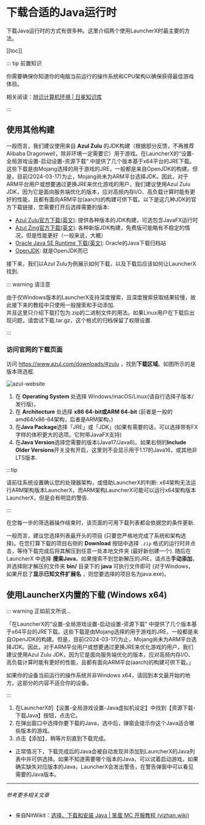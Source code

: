 # 下载合适的Java运行时

下载Java运行时的方式有很多种。这里介绍两个使用LauncherX时最主要的方法。

[[toc]]

::: tip 前置知识

你需要确保你知道你的电脑当前运行的操作系统和CPU架构以确保获得最佳游戏体验。

相关阅读：[辨识计算机环境 | 日冕知识库](/zhCN/guide/general/check-system.html)

:::

## 使用其他构建

一般而言，我们建议使用来自 **Azul Zulu** 的JDK构建（根据部分反馈，不再推荐Alibaba Dragonwell，除非环境一定需要它）用于游戏。在LauncherX的“设置-全局游戏设置-启动设置-资源下载” 中提供了几个版本基于x64平台的JRE下载。这些下载是由Mojang选择的用于游戏的JRE，一般都是来自OpenJDK的构建。但是，目前(2024-03-17)为止，Mojang尚未为ARM平台选择JDK。因此，对于ARM平台用户或想要通过更换JRE来优化游戏的用户，我们建议使用Azul Zulu JDK，因为它是面向服务端优化的版本，应对高频内存I/O、高负载计算时能有更好的性能，且都有面向ARM平台(aarch)的构建可供下载。以下是这几种JDK的官方下载链接，您需要打开后选择需要的版本:

-   [Azul Zulu官方下载(英文)](https://www.azul.com/downloads/#zulu): 提供各种版本的JDK构建，可选包含JavaFX运行时 
-   [Azul Zing官方下载(英文)](https://www.azul.com/downloads/#prime): 各种新版JDK构建，免费版可能略有不稳定的情况，但是性能更好（一般来说，大概） 
-   [Oracle Java SE Runtime 下载(英文)](https://www.oracle.com/cn/java/technologies/downloads/archive/): Oracle的Java下载归档站
-   [OpenJDK](https://openjdk.org/): 就是OpenJDK而已



接下来，我们以Azul Zulu为例展示如何下载，以及下载后应该如何让LauncherX找到.

::: warning 请注意

由于仅Windows版本的LauncherX支持深度搜索，且深度搜索获取结果较慢，故此接下来的教程中只使用一般搜索和手动添加.<br>并且这里只介绍下载打包为.zip的二进制文件的用法。如果Linux用户在下载后出现问题，请尝试下载.tar.gz，这个格式的归档保留了权限设置.

:::

### 访问官网的下载页面

访问 https://www.azul.com/downloads/#zulu ，找到**下载区域**。如图所示的是版本筛选框.

![azul-website](/img/lxguide/perOsSetup/azul-website.png)

1. 在 **Operating System** 处选择 Windows/macOS/Linux(请自行选择子版本/发行版)，
2. 在 **Architecture** 处选择 **x86 64-bit或ARM 64-bit** (前者是一般的amd64/x86-64架构，后者是ARM架构。) 
3. 在**Java Package**选择「JRE」或「JDK」(如果有需要的话，可以选择带有FX字样的体积更大的选项。它附带JavaFX支持)
4. 在**Java Version**选择您需要的版本(Java17/Java8)。如果右侧的**Include Older Versions**开关没有开启，这里则不会显示用于1.17的Java16，或其他非LTS版本.

:::tip

请前往系统设置确认您的处理器架构，或借助LauncherX的判断: x64架构无法运行ARM架构版本LauncherX，而ARM架构LauncherX可能可以运行x64架构版本LauncherX，但是会有明显的警告.

:::

在您每一步的筛选器操作结束时，该页面的可用下载列表都会依据您的条件更新.

一般而言，建议您选择列表最开头的项目 (只要您严格地完成了系统和架构选择)。在您打算下载的项目右侧的 **Download** 按钮中选择 `.zip` 格式的运行时并点击，等待下载完成后将其解压到任意一处本地文件夹 (最好新创建一个).
随后在 LauncherX 中选择 **搜索Java**。如果搜索不到您新解压的JRE，请点击**手动添加**，并选择刚才解压的文件夹 **bin/** 目录下的 **java** 可执行文件即可  (对于Windows，如果开启了**显示已知文件扩展名** ，则您要选择的项目名为java.exe)。



## 使用LauncherX内置的下载 (Windows x64)

::: warning 正如前文所说...

「在LauncherX的“设置-全局游戏设置-启动设置-资源下载” 中提供了几个版本基于x64平台的JRE下载。这些下载是由Mojang选择的用于游戏的JRE，一般都是来自OpenJDK的构建。但是，目前(2024-03-17)为止，Mojang尚未为ARM平台选择JDK。因此，对于ARM平台用户或想要通过更换JRE来优化游戏的用户，我们建议使用Azul Zulu JDK，因为它是面向服务端优化的版本，应对高频内存I/O、高负载计算时能有更好的性能，且都有面向ARM平台(aarch)的构建可供下载。」

如果你的设备当前运行的操作系统并非Windows x64，请回到本文最开始的地方。这部分的内容不适合你的设备。

:::

1. 在LauncherX的【设置-全局游戏设置-Java虚拟机设定】中找到【资源下载-下载Java】按钮，点击它。
2. 在弹出窗口中选择你要下载的Java，选中后，弹窗会提示你这个Java适合哪些版本的游戏。
3. 点击【添加】，稍等片刻直到下载完成。

- 正常情况下，下载完成后的Java会被自动发现并添加到LauncherX的Java列表中并可供选择。如果不知道需要哪个版本的Java，可以试着启动游戏，如果确实缺失对应版本的Java，LauncherX会发出警告，在警告弹窗中可以看见需要的Java版本。

---

###### 参考更多相关文章

- 来自NitWikit：[选择、下载和安装 Java | 笨蛋 MC 开服教程 (yizhan.wiki)](https://yizhan.wiki/NitWikit/preparation/choose-and-download-and-install-java)

